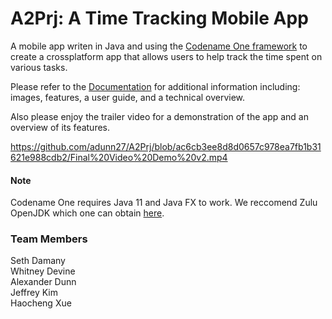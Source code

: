 # A2Prj: A Time Tracking Mobile App

A mobile app writen in Java and using the [Codename One framework](https://www.codenameone.com/) to create a crossplatform app that allows users to help track the time spent on various tasks.

Please refer to the [Documentation](https://github.com/adunn27/A2Prj/blob/ac6cb3ee8d8d0657c978ea7fb1b31621e988cdb2/Documentation.pdf) for additional information including: images, features, a user guide, and a technical overview.

Also please enjoy the trailer video for a demonstration of the app and an overview of its features.

https://github.com/adunn27/A2Prj/blob/ac6cb3ee8d8d0657c978ea7fb1b31621e988cdb2/Final%20Video%20Demo%20v2.mp4


#### Note

Codename One requires Java 11 and Java FX to work. We reccomend Zulu OpenJDK which one can obtain [here](https://www.azul.com/downloads/?version=java-11-lts&package=jdk-fx).


### Team Members

Seth Damany \
Whitney Devine \
Alexander Dunn \
Jeffrey Kim \
Haocheng Xue
